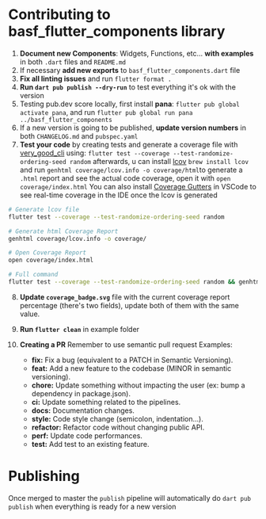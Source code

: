 # Contributing to basf_flutter_components library

1. **Document new Components**: Widgets, Functions, etc... **with examples** in both `.dart` files and `README.md`
2. If necessary **add new exports** to `basf_flutter_components.dart` file
3. **Fix all linting issues** and run `flutter format .`
4. **Run `dart pub publish --dry-run`** to test everything it's ok with the version
5. Testing pub.dev score locally, first install **pana**: `flutter pub global activate pana`, and run `flutter pub global run pana ../basf_flutter_components`
6. If a new version is going to be published, **update version numbers** in both `CHANGELOG.md` and `pubspec.yaml`
7. **Test your code** by creating tests and generate a coverage file with [very_good_cli](https://pub.dev/packages/very_good_cli) using: `flutter test --coverage --test-randomize-ordering-seed random` afterwards, u can install [lcov](https://github.com/linux-test-project/lcov) `brew install lcov` and run `genhtml coverage/lcov.info -o coverage/html`to generate a `.html` report and see the actual code coverage, open it with `open coverage/index.html`
You can also install [Coverage Gutters](https://marketplace.visualstudio.com/items?itemName=ryanluker.vscode-coverage-gutters) in VSCode to see real-time coverage in the IDE once the lcov is generated

```bash
# Generate lcov file
flutter test --coverage --test-randomize-ordering-seed random

# Generate html Coverage Report
genhtml coverage/lcov.info -o coverage/

# Open Coverage Report
open coverage/index.html

# Full command
flutter test --coverage --test-randomize-ordering-seed random && genhtml coverage/lcov.info -o coverage/html && open coverage/html/index.html
```

8. **Update `coverage_badge.svg`** file with the current coverage report percentage (there's two fields), update both of them with the same value.

9. **Run `flutter clean`** in example folder

10. **Creating a PR** Remember to use semantic pull request
Examples:
	- **fix:** Fix a bug (equivalent to a PATCH in Semantic Versioning).
	- **feat:** Add a new feature to the codebase (MINOR in semantic versioning).
	- **chore:** Update something without impacting the user (ex: bump a dependency in package.json).
	- **ci:** Update something related to the pipelines.
	- **docs:** Documentation changes.
	- **style:** Code style change (semicolon, indentation...).
	- **refactor:** Refactor code without changing public API.
	- **perf:** Update code performances.
	- **test:** Add test to an existing feature.

# Publishing

Once merged to master the `publish` pipeline will automatically do `dart pub publish` when everything is ready for a new version
